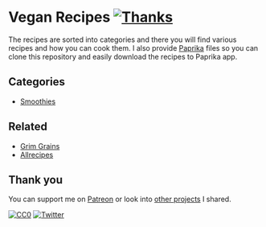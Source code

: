 # Vegan Recipes [![Thanks](http://bit.ly/saythankss)](https://patreon.com/nikitavoloboev)

The recipes are sorted into categories and there you will find various recipes and how you can cook them. I also provide [Paprika](https://www.paprikaapp.com) files so you can clone this repository and easily download the recipes to Paprika app.

## Categories

- [Smoothies](smoothies#readme)

## Related

- [Grim Grains](http://grimgrains.com/)
- [Allrecipes](https://www.allrecipes.com/)

## Thank you

You can support me on [Patreon](https://www.patreon.com/nikitavoloboev) or look into [other projects](https://nikitavoloboev.xyz/projects) I shared.

[![CC0](https://img.shields.io/badge/license-CC0-0a0a0a.svg?style=flat&colorA=0a0a0a)](https://creativecommons.org/publicdomain/zero/1.0/) [![Twitter](http://bit.ly/nikitweet)](https://twitter.com/nikitavoloboev)
